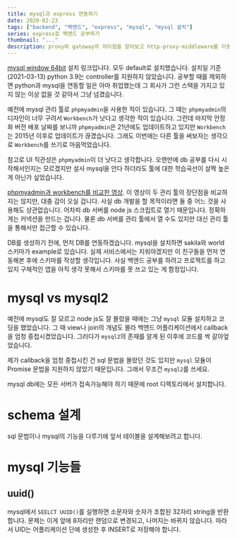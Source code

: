 ```yaml
---
title: mysql과 express 연동하기
date: 2020-02-23
tags: ["backend", "백엔드", "express", "mysql", "mysql 설치"]
series: express로 백엔드 공부하기
thumbnail: "..."
description: proxy와 gateway의 차이점을 알아보고 http-proxy-middleware를 이용해보자.
---
```


[mysql window 64bit](https://dev.mysql.com/downloads/windows/installer/8.0.html) 설치 링크입니다. 모두 default로 설치했습니다. 설치일 기준(2021-03-13) python 3.9는 controller를 지원하지 않았습니다. 공부할 때를 제외하면 python과 mysql을 연동할 일은 아마 취업했는데 그 회사가 그런 스택을 가지고 있지 않는 이상 없을 것 같아서 그냥 넘겼습니다.

예전에 mysql 관리 툴로 `phpmyadmin`을 사용한 적이 있습니다. 그 때는 `phpmyadmin`의 디자인이 너무 구려서 `Workbench`가 낫다고 생각한 적이 있습니다. 그런데 마지막 안정화 버전 배포 날짜를 보니까 `phpmyadmin`은 21년에도 업데이트하고 있지만 `Workbench`는 2015년 이후로 업데이트가 끊겼습니다. 그래도 이번에는 다른 툴을 써보자는 생각으로 `Workbench`를 쓰기로 마음먹었습니다.

참고로 UI 직관성은 `phpmyadmin`이 더 낫다고 생각합니다. 오랜만에 db 공부를 다시 시작해서인지는 모르겠지만 설사 mysql을 안다 하더라도 툴에 대한 학습곡선이 살짝 높은 게 아닌가 싶었습니다.

[phpmyadmin과 workbench를 비교한 영상](https://www.youtube.com/watch?v=VJT1JW4qMHI). 이 영상이 두 관리 툴의 장단점을 비교하지는 않지만, 대충 감이 오실 겁니다. 사실 db 개발을 할 목적이라면 둘 중 어느 것을 사용해도 상관없습니다. 어차피 db 서버를 node js 스크립트로 열기 때문입니다. 정확하게는 커넥션을 만드는 겁니다. 물론 db 서버를 관리 툴에서 열 수도 있지만 대신 관리 툴을 통해서만 접근할 수 있습니다.

DB를 생성하기 전에, 먼저 DB를 연동하겠습니다. mysql을 설치하면 sakila와 world 스키마가 example로 있습니다. 실제 서비스에서는 지워야겠지만 이 친구들을 먼저 연동해본 후에 스키마를 작성할 생각입니다. 사실 백엔드 공부를 하려고 프로젝트를 하고 있지 구체적인 앱을 아직 생각 못해서 스키마를 못 쓰고 있는 게 함정입니다.

# mysql vs mysql2

예전에 mysql도 잘 모르고 node js도 잘 몰랐을 때에는 그냥 `mysql` 모듈 설치하고 코딩을 했었습니다. 그 때 view나 join의 개념도 몰라 백엔드 어플리케이션에서 callback을 엄청 중첩시켰었습니다. 그러다가 `mysql2`의 존재를 알게 된 이후에 코드를 싹 갈아엎었습니다.

제가 callback을 엄청 중첩시킨 건 sql 문법을 몰랐던 것도 있지만 `mysql` 모듈이 Promise 문법을 지원하지 않았기 때문입니다. 그래서 무조건 `mysql2`를 쓰세요.

mysql db에는 모든 서버가 접속가능해야 하기 때문에 root 디렉토리에서 설치합니다.

# schema 설계
sql 문법이나 mysql의 기능을 다루기에 앞서 테이블을 설계해보려고 합니다.


# mysql 기능들
##  uuid()
mysql에서 `SEELCT UUID()`를 실행하면 소문자와 숫자가 조합된 32자리 string을 반환합니다. 문제는 이게 앞에 8자리만 랜덤으로 변경되고, 나머지는 바뀌지 않습니다. 따라서 UID는 어플리케이션 단에 생성한 후 INSERT로 저장해야 합니다.